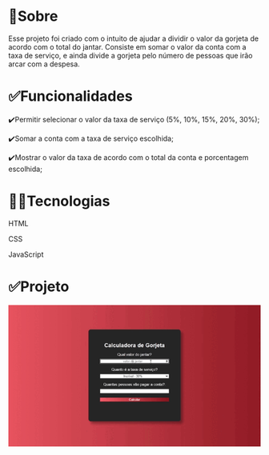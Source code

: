# 🎯Sobre

Esse projeto foi criado com o intuito de ajudar a dividir o valor da gorjeta de acordo com o total do jantar. 
Consiste em somar o valor da conta com a taxa de serviço, e ainda divide a gorjeta pelo número de pessoas que irão arcar com a despesa.


# ✅Funcionalidades

✔️Permitir selecionar o valor da taxa de serviço (5%, 10%, 15%, 20%, 30%);

✔️Somar a conta com a taxa de serviço escolhida;

✔️Mostrar o valor da taxa de acordo com o total da conta e porcentagem escolhida;


# 👩‍💻Tecnologias

HTML

CSS

JavaScript


# ✅Projeto
![Calculadora de Gorjeta](https://github.com/VahissaRafaely/Calculadora-de-Gorjeta/blob/main/Calculadora%20de%20Gorjeta.gif)
